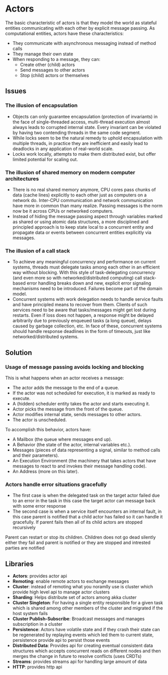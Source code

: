 # Actors
The basic characteristic of actors is that they model the world as stateful entities communicating with each other by
explicit message passing.
As computational entities, actors have these characteristics:

- They communicate with asynchronous messaging instead of method calls
- They manage their own state
- When responding to a message, they can:
    - Create other (child) actors
    - Send messages to other actors
    - Stop (child) actors or themselves
    
## Issues

### The illusion of encapsulation
- Objects can only guarantee encapsulation (protection of invariants) in the face of single-threaded access, multi-thread execution almost always leads to corrupted internal state. Every invariant can be violated by having two contending threads in the same code segment.
- While locks seem to be the natural remedy to uphold encapsulation with multiple threads, in practice they are inefficient and easily lead to deadlocks in any application of real-world scale.
- Locks work locally, attempts to make them distributed exist, but offer limited potential for scaling out.

### The illusion of shared memory on modern computer architectures
- There is no real shared memory anymore, CPU cores pass chunks of data (cache lines) explicitly to each other just as computers on a network do. Inter-CPU communication and network communication have more in common than many realize. Passing messages is the norm now be it across CPUs or networked computers.
- Instead of hiding the message passing aspect through variables marked as shared or using atomic data structures, a more disciplined and principled approach is to keep state local to a concurrent entity and propagate data or events between concurrent entities explicitly via messages.

### The illusion of a call stack
- To achieve any meaningful concurrency and performance on current systems, threads must delegate tasks among each other in an efficient way without blocking. With this style of task-delegating concurrency (and even more so with networked/distributed computing) call stack-based error handling breaks down and new, explicit error signaling mechanisms need to be introduced. Failures become part of the domain model.
- Concurrent systems with work delegation needs to handle service faults and have principled means to recover from them. Clients of such services need to be aware that tasks/messages might get lost during restarts. Even if loss does not happen, a response might be delayed arbitrarily due to previously enqueued tasks (a long queue), delays caused by garbage collection, etc. In face of these, concurrent systems should handle response deadlines in the form of timeouts, just like networked/distributed systems.

## Solution

### Usage of message passing avoids locking and blocking
This is what happens when an actor receives a message:
- The actor adds the message to the end of a queue.
- If the actor was not scheduled for execution, it is marked as ready to execute.
- A (hidden) scheduler entity takes the actor and starts executing it.
- Actor picks the message from the front of the queue.
- Actor modifies internal state, sends messages to other actors.
- The actor is unscheduled.

To accomplish this behavior, actors have: 
- A Mailbox (the queue where messages end up).
- A Behavior (the state of the actor, internal variables etc.).
- Messages (pieces of data representing a signal, similar to method calls and their parameters).
- An Execution Environment (the machinery that takes actors that have messages to react to and invokes their message handling code).
- An Address (more on this later).

### Actors handle error situations gracefully
- The first case is when the delegated task on the target actor failed due to an error in the task in
this case the target actor can message back with some error response
- The second case is when a service itself encounters an internal fault, in this case parent is notified
that a child actor has failed so it can handle it gracefully. If parent fails then all of its child actors
are stopped recursively

Parent can restart or stop its children. Children does not go dead silently either they fail and 
parent is notified or they are stopped and intrested parties are notified

## Libraries
- **Actors**: provides actor api
- **Remoting**: enable remote actors to exchange messages
- **Cluster**: instead of remoting what you noramlly use is cluster which provide high level api to manage actor clusters
- **Sharding**: Helps distribute set of actors among akka cluster
- **Cluster Singleton**: For having a single entity responsible for a given task which is shared among other members of the 
cluster and migrated if the host system fails
- **Cluster Publish-Subscribe**: Broadcast messages and manages subscription in a cluster
- **Persistence**: Actors have volatile state and if they crash their state can be regenerated by replaying events
which led them to current state, persistence provide api to persist those events
- **Distributed Data**: Provides api for creating eventual consistent data structures which accepts concurrent reads
on different nodes and then merges the change in future to resolve conflicts (uses CRDTs)
- **Streams**: provides streams api for handling large amount of data
- **HTTP**: provides http api

